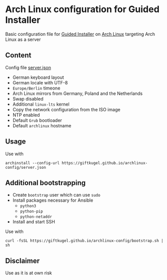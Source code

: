 # Arch Linux configuration for Guided Installer

Basic configuration file for [Guided Installer](https://archinstall.archlinux.page/installing/guided.html) on [Arch Linux](https://archlinux.org/) targeting Arch Linux as a server

## Content

Config file [server.json](./server.json)

- German keyboard layout
- German locale with UTF-8
- `Europe/Berlin` timeone
- Arch Linux mirrors from Germany, Poland and the Netherlands
- Swap disabled
- Additional `linux-lts` kernel
- Copy the network configuration from the ISO image
- NTP enabled
- Default `Grub` bootloader
- Default `archlinux` hostname

## Usage

Use with

`archinstall --config-url https://giftkugel.github.io/archlinux-config/server.json`

## Additional bootstrapping

- Create `bootstrap` user which can use `sudo`
- Install packages necessary for Ansible
  - `python3`
  - `python-pip`
  - `python-netaddr`
- Install and start SSH

Use with

`curl -fsSL https://giftkugel.github.io/archlinux-config/bootstrap.sh | sh`


## Disclaimer

Use as it is at own risk